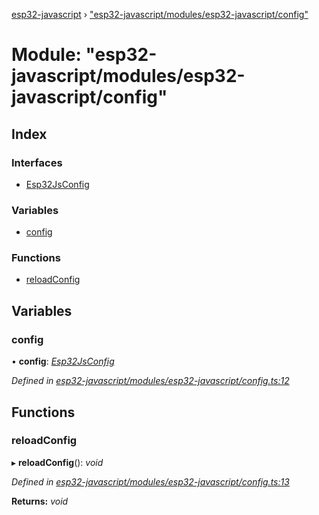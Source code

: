 [esp32-javascript](../README.md) › ["esp32-javascript/modules/esp32-javascript/config"](_esp32_javascript_modules_esp32_javascript_config_.md)

# Module: "esp32-javascript/modules/esp32-javascript/config"

## Index

### Interfaces

* [Esp32JsConfig](../interfaces/_esp32_javascript_modules_esp32_javascript_config_.esp32jsconfig.md)

### Variables

* [config](_esp32_javascript_modules_esp32_javascript_config_.md#config)

### Functions

* [reloadConfig](_esp32_javascript_modules_esp32_javascript_config_.md#reloadconfig)

## Variables

###  config

• **config**: *[Esp32JsConfig](../interfaces/_esp32_javascript_modules_esp32_javascript_config_.esp32jsconfig.md)*

*Defined in [esp32-javascript/modules/esp32-javascript/config.ts:12](https://github.com/marcelkottmann/esp32-javascript/blob/2b53f2e/components/esp32-javascript/modules/esp32-javascript/config.ts#L12)*

## Functions

###  reloadConfig

▸ **reloadConfig**(): *void*

*Defined in [esp32-javascript/modules/esp32-javascript/config.ts:13](https://github.com/marcelkottmann/esp32-javascript/blob/2b53f2e/components/esp32-javascript/modules/esp32-javascript/config.ts#L13)*

**Returns:** *void*
